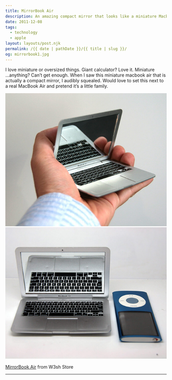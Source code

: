 ```yaml
---
title: MirrorBook Air
description: An amazing compact mirror that looks like a miniature Macbook.
date: 2011-12-08
tags: 
  - technology
  - apple
layout: layouts/post.njk
permalink: /{{ date | pathDate }}/{{ title | slug }}/
og: mirrorbook1.jpg
---
```


I love miniature or oversized things. Giant calculator? Love it. Miniature ...anything? Can’t get enough. When I saw this miniature macbook air that is actually a compact mirror, I audibly squealed. Would love to set this next to a real MacBook Air and pretend it’s a little family.

![a hand holding a tiny macbook that’s a compact mirror](/img/mirrorbook1.jpg)![mirrorbook next to an iPod nano](/img/mirrorbook2.jpg)

[MirrorBook Air](http://www.w3shstore.com/miroir-de-poche-mirrorbook-air.html) from W3sh Store

---

